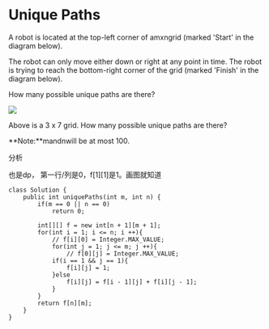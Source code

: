 # Unique Paths

A robot is located at the top-left corner of amxngrid \(marked 'Start' in the diagram below\).

The robot can only move either down or right at any point in time. The robot is trying to reach the bottom-right corner of the grid \(marked 'Finish' in the diagram below\).

How many possible unique paths are there?

![](https://leetcode.com/static/images/problemset/robot_maze.png)

Above is a 3 x 7 grid. How many possible unique paths are there?

**Note:**mandnwill be at most 100.

分析

也是dp， 第一行/列是0，f\[1\]\[1\]是1。画图就知道

```text
class Solution {
    public int uniquePaths(int m, int n) {
        if(m == 0 || n == 0)
            return 0;

        int[][] f = new int[n + 1][m + 1];
        for(int i = 1; i <= n; i ++){
            // f[i][0] = Integer.MAX_VALUE;
            for(int j = 1; j <= m; j ++){
                // f[0][j] = Integer.MAX_VALUE;
            if(i == 1 && j == 1){
                f[i][j] = 1;
            }else
                f[i][j] = f[i - 1][j] + f[i][j - 1];
            }
        }
        return f[n][m];
    }
}
```

